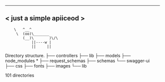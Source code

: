  ________________________
< just a simple apiiceod >
 ------------------------
        \   ^__^
         \  (oo)\_______
            (__)\       )\/\
                ||----w |
                ||     ||


Directory structure.
├── controllers
├── lib
├── models
├── node_modules
*
├── request_schemas
├── schemas
└── swagger-ui
    ├── css
    ├── fonts
    ├── images
    └── lib

101 directories

